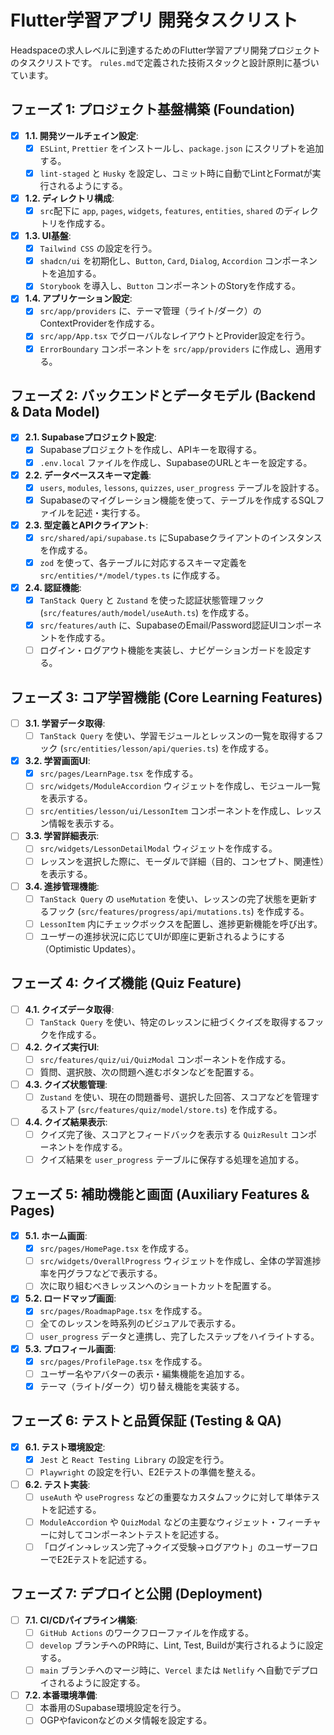 # Flutter学習アプリ 開発タスクリスト

Headspaceの求人レベルに到達するためのFlutter学習アプリ開発プロジェクトのタスクリストです。
`rules.md`で定義された技術スタックと設計原則に基づいています。

## フェーズ 1: プロジェクト基盤構築 (Foundation)

- [x] **1.1. 開発ツールチェイン設定**:
    - [x] `ESLint`, `Prettier` をインストールし、`package.json` にスクリプトを追加する。
    - [x] `lint-staged` と `Husky` を設定し、コミット時に自動でLintとFormatが実行されるようにする。
- [x] **1.2. ディレクトリ構成**:
    - [x] `src`配下に `app`, `pages`, `widgets`, `features`, `entities`, `shared` のディレクトリを作成する。
- [x] **1.3. UI基盤**:
    - [x] `Tailwind CSS` の設定を行う。
    - [x] `shadcn/ui` を初期化し、`Button`, `Card`, `Dialog`, `Accordion` コンポーネントを追加する。
    - [x] `Storybook` を導入し、`Button` コンポーネントのStoryを作成する。
- [x] **1.4. アプリケーション設定**:
    - [x] `src/app/providers` に、テーマ管理（ライト/ダーク）のContextProviderを作成する。
    - [x] `src/app/App.tsx` でグローバルなレイアウトとProvider設定を行う。
    - [x] `ErrorBoundary` コンポーネントを `src/app/providers` に作成し、適用する。

## フェーズ 2: バックエンドとデータモデル (Backend & Data Model)

- [x] **2.1. Supabaseプロジェクト設定**:
    - [x] Supabaseプロジェクトを作成し、APIキーを取得する。
    - [x] `.env.local` ファイルを作成し、SupabaseのURLとキーを設定する。
- [x] **2.2. データベーススキーマ定義**:
    - [x] `users`, `modules`, `lessons`, `quizzes`, `user_progress` テーブルを設計する。
    - [x] Supabaseのマイグレーション機能を使って、テーブルを作成するSQLファイルを記述・実行する。
- [x] **2.3. 型定義とAPIクライアント**:
    - [x] `src/shared/api/supabase.ts` にSupabaseクライアントのインスタンスを作成する。
    - [x] `zod` を使って、各テーブルに対応するスキーマ定義を `src/entities/*/model/types.ts` に作成する。
- [x] **2.4. 認証機能**:
    - [x] `TanStack Query` と `Zustand` を使った認証状態管理フック (`src/features/auth/model/useAuth.ts`) を作成する。
    - [x] `src/features/auth` に、SupabaseのEmail/Password認証UIコンポーネントを作成する。
    - [ ] ログイン・ログアウト機能を実装し、ナビゲーションガードを設定する。

## フェーズ 3: コア学習機能 (Core Learning Features)

- [ ] **3.1. 学習データ取得**:
    - [ ] `TanStack Query` を使い、学習モジュールとレッスンの一覧を取得するフック (`src/entities/lesson/api/queries.ts`) を作成する。
- [x] **3.2. 学習画面UI**:
    - [x] `src/pages/LearnPage.tsx` を作成する。
    - [ ] `src/widgets/ModuleAccordion` ウィジェットを作成し、モジュール一覧を表示する。
    - [ ] `src/entities/lesson/ui/LessonItem` コンポーネントを作成し、レッスン情報を表示する。
- [ ] **3.3. 学習詳細表示**:
    - [ ] `src/widgets/LessonDetailModal` ウィジェットを作成する。
    - [ ] レッスンを選択した際に、モーダルで詳細（目的、コンセプト、関連性）を表示する。
- [ ] **3.4. 進捗管理機能**:
    - [ ] `TanStack Query` の `useMutation` を使い、レッスンの完了状態を更新するフック (`src/features/progress/api/mutations.ts`) を作成する。
    - [ ] `LessonItem` 内にチェックボックスを配置し、進捗更新機能を呼び出す。
    - [ ] ユーザーの進捗状況に応じてUIが即座に更新されるようにする（Optimistic Updates）。

## フェーズ 4: クイズ機能 (Quiz Feature)

- [ ] **4.1. クイズデータ取得**:
    - [ ] `TanStack Query` を使い、特定のレッスンに紐づくクイズを取得するフックを作成する。
- [ ] **4.2. クイズ実行UI**:
    - [ ] `src/features/quiz/ui/QuizModal` コンポーネントを作成する。
    - [ ] 質問、選択肢、次の問題へ進むボタンなどを配置する。
- [ ] **4.3. クイズ状態管理**:
    - [ ] `Zustand` を使い、現在の問題番号、選択した回答、スコアなどを管理するストア (`src/features/quiz/model/store.ts`) を作成する。
- [ ] **4.4. クイズ結果表示**:
    - [ ] クイズ完了後、スコアとフィードバックを表示する `QuizResult` コンポーネントを作成する。
    - [ ] クイズ結果を `user_progress` テーブルに保存する処理を追加する。

## フェーズ 5: 補助機能と画面 (Auxiliary Features & Pages)

- [x] **5.1. ホーム画面**:
    - [x] `src/pages/HomePage.tsx` を作成する。
    - [ ] `src/widgets/OverallProgress` ウィジェットを作成し、全体の学習進捗率を円グラフなどで表示する。
    - [ ] 次に取り組むべきレッスンへのショートカットを配置する。
- [x] **5.2. ロードマップ画面**:
    - [x] `src/pages/RoadmapPage.tsx` を作成する。
    - [ ] 全てのレッスンを時系列のビジュアルで表示する。
    - [ ] `user_progress` データと連携し、完了したステップをハイライトする。
- [x] **5.3. プロフィール画面**:
    - [x] `src/pages/ProfilePage.tsx` を作成する。
    - [ ] ユーザー名やアバターの表示・編集機能を追加する。
    - [x] テーマ（ライト/ダーク）切り替え機能を実装する。

## フェーズ 6: テストと品質保証 (Testing & QA)

- [x] **6.1. テスト環境設定**:
    - [x] `Jest` と `React Testing Library` の設定を行う。
    - [ ] `Playwright` の設定を行い、E2Eテストの準備を整える。
- [ ] **6.2. テスト実装**:
    - [ ] `useAuth` や `useProgress` などの重要なカスタムフックに対して単体テストを記述する。
    - [ ] `ModuleAccordion` や `QuizModal` などの主要なウィジェット・フィーチャーに対してコンポーネントテストを記述する。
    - [ ] 「ログイン→レッスン完了→クイズ受験→ログアウト」のユーザーフローでE2Eテストを記述する。

## フェーズ 7: デプロイと公開 (Deployment)

- [ ] **7.1. CI/CDパイプライン構築**:
    - [ ] `GitHub Actions` のワークフローファイルを作成する。
    - [ ] `develop` ブランチへのPR時に、Lint, Test, Buildが実行されるように設定する。
    - [ ] `main` ブランチへのマージ時に、`Vercel` または `Netlify` へ自動でデプロイされるように設定する。
- [ ] **7.2. 本番環境準備**:
    - [ ] 本番用のSupabase環境設定を行う。
    - [ ] OGPやfaviconなどのメタ情報を設定する。